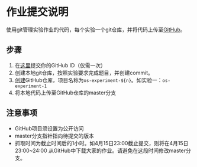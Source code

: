 # 作业提交说明

使用git管理实验作业的代码，每个实验一个git仓库，并将代码上传至[GitHub](https://github.com/)。

## 步骤

1. 在[这里](http://www.chaojibiaoge.com/index.php/U/url/e8ihwlk2)提交你的GitHub ID（仅需一次）
2. 创建本地git仓库，按照实验要求完成题目，并创建commit。
3. [创建](https://github.com/new)GitHub仓库，项目名称为`os-experiment-${n}`。如实验一：`os-experiment-1`
4. 将本地代码上传至GitHub仓库的master分支

## 注意事项

* GitHub项目须设置为公开访问
* master分支指针指向待提交的版本
* 抓取时间为截止时间后的1小时。如4月15日23:00截止提交，则将在4月15日 23:00~24:00 从GitHub中下载大家的作业。请避免在这段时间修改master分支。


